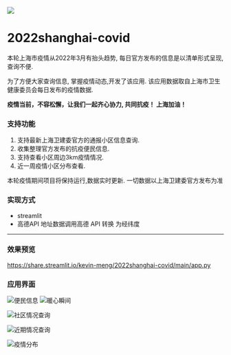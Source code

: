 ![](https://files.mdnice.com/user/5656/11a2cfa7-4d72-48d1-aa90-4811ab317ca5.png)
# 2022shanghai-covid

本轮上海市疫情从2022年3月有抬头趋势, 每日官方发布的信息是以清单形式呈现,查询不便. 

为了方便大家查询信息, 掌握疫情动态,开发了该应用.
该应用数据取自上海市卫生健康委员会每日发布的疫情数据.

**疫情当前，不容松懈，让我们一起齐心协力, 共同抗疫！ 上海加油！**

 
### 支持功能

1. 支持最新上海卫建委官方的通报小区信息查询.
2. 收集整理官方发布的抗疫便民信息.
3. 支持查看小区周边3km疫情情况.
4. 近一周疫情小区分布查看.

本轮疫情期间项目将保持运行,数据实时更新.
一切数据以上海卫建委官方发布为准


### 实现方式
 - streamlit
 - 高德API
  地址数据调用高德 API 转换 为经纬度
****
### 效果预览

https://share.streamlit.io/kevin-meng/2022shanghai-covid/main/app.py



### 应用界面
![便民信息](https://files.mdnice.com/user/5656/682115ee-d2ef-40be-9953-58fd0fa7e56a.png)
![暖心瞬间](https://files.mdnice.com/user/5656/20319339-1246-4e96-83df-c22b3a92d41f.png)

![社区情况查询](https://gitee.com/kevin777/wechat_pictures/raw/master/PicGo-image/20220403223532.png)

![近期情况查询](https://gitee.com/kevin777/wechat_pictures/raw/master/PicGo-image/p1.png)

![疫情分布](https://gitee.com/kevin777/wechat_pictures/raw/master/PicGo-image/篇.png)

